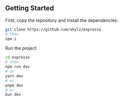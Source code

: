 

## Getting Started

First,  copy the repository and install the dependencies:

```bash
git clone https://github.com/akylz/expresso
# then
npm i
```
Run the project

```bash
cd expresso
# then
npm run dev
# or
yarn dev
# or
pnpm dev
# or
bun dev
```

